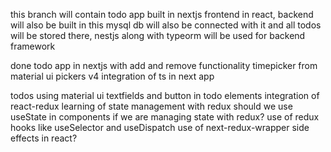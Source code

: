 this branch will contain todo app 
built in nextjs frontend in react, backend will also be built in this
mysql db will also be connected with it and all todos will be stored there, nestjs along with typeorm will be used for backend framework

done 
todo app in nextjs with add and remove functionality
timepicker from material ui pickers v4
integration of ts in next app



todos
using material ui textfields and button in todo elements
integration of react-redux
learning of state management with redux
should we use useState in components if we are managing state with redux?
use of redux hooks like useSelector and useDispatch
use of next-redux-wrapper
side effects in react?


